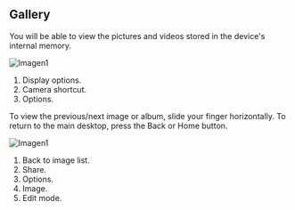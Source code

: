 ## Gallery

You will be able to view the pictures and videos stored in the device's internal memory.

![Imagen1](http://static.energysistem.com/images/manuals/42674/56e997060a1dc.jpg) <br>

1. Display options.
2. Camera shortcut.
3. Options.


To view the previous/next image or album, slide your finger horizontally.
To return to the main desktop, press the Back or Home button.

![Imagen1](http://static.energysistem.com/images/manuals/42674/56efe6166344a.jpg)

1. Back to image list.
2. Share.
3. Options.
4. Image.
5. Edit mode.
